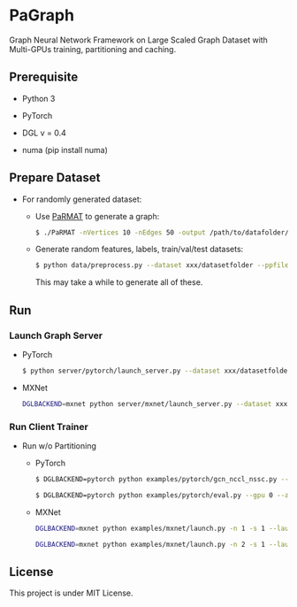 # PaGraph

Graph Neural Network Framework on Large Scaled Graph Dataset with Multi-GPUs training, partitioning and caching.

## Prerequisite

* Python 3

* PyTorch

* DGL v = 0.4

* numa (pip install numa)

## Prepare Dataset

* For randomly generated dataset:

  * Use [PaRMAT](https://github.com/farkhor/PaRMAT) to generate a graph:

    ```bash
    $ ./PaRMAT -nVertices 10 -nEdges 50 -output /path/to/datafolder/pp.txt -noDuplicateEdges -undirected -threads 16

    ```
  
  * Generate random features, labels, train/val/test datasets:

    ```bash
    $ python data/preprocess.py --dataset xxx/datasetfolder --ppfile pp.txt --gen-feature --gen-label --gen-set
    ```

    This may take a while to generate all of these.

## Run

### Launch Graph Server

* PyTorch

  ```bash
  $ python server/pytorch/launch_server.py --dataset xxx/datasetfolder --num-workers 3
  ```

* MXNet

  ```bash
  DGLBACKEND=mxnet python server/mxnet/launch_server.py --dataset xxx/datasetfolder --num-workers 3
  ```

### Run Client Trainer

* Run w/o Partitioning

  * PyTorch

    ```bash
    $ DGLBACKEND=pytorch python examples/pytorch/gcn_nccl_nssc.py --gpu 0,1 --dataset /path/to/datasetfolder --num-neighbors 2 --batch-size 2500

    $ DGLBACKEND=pytorch python examples/pytorch/eval.py --gpu 0 --arch gcn-nssc --batch-size 512 --epoch 30 --feat-siz 602 --dataset /path/to/datasetfolder
    ```
  
  * MXNet

    ```bash
    DGLBACKEND=mxnet python examples/mxnet/launch.py -n 1 -s 1 --launcher local python examples/mxnet/gcn_client_nssc.py --batch-size 2500 --test-batch-size 5000 --n-epochs 60 --graph-name reddit --num-neighbors 2 --n-hidden 128 --dropout 0.2 --weight-decay 0 --num-gpus 1
    ```

    ```bash
    DGLBACKEND=mxnet python examples/mxnet/launch.py -n 2 -s 1 --launcher local python examples/mxnet/gcn_nssc.py --dataset /home/lzq/data/graph-gen/3mv150me --ngpu 2 --batch-size 2500 --n-epochs 60 --num-neighbors 2
    ```


## License

This project is under MIT License. 